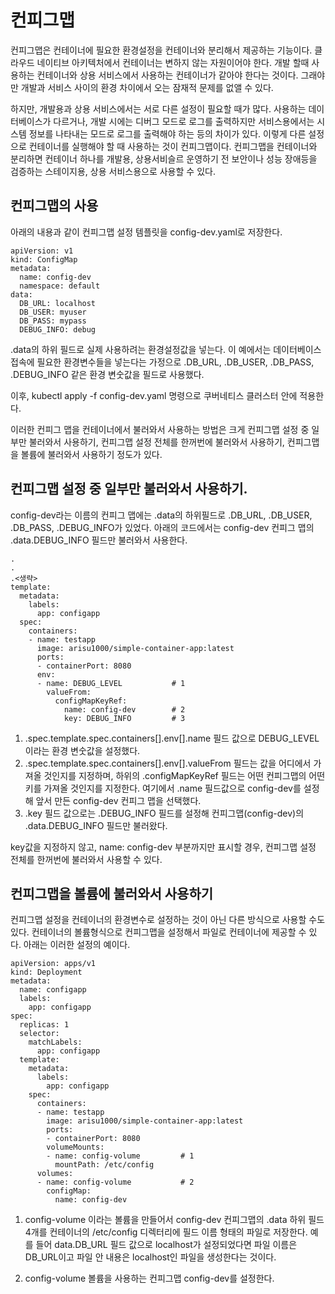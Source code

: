 # 컨피그맵
컨피그맵은 컨테이너에 필요한 환경설정을 컨테이너와 분리해서 제공하는 기능이다. 클라우드 네이티브 아키텍처에서 컨테이너는 변하지 않는 자원이어야 한다. 개발 할때 사용하는 컨테이너와 상용 서비스에서 사용하는 컨테이너가 같아야 한다는 것이다. 그래야만 개발과 서비스 사이의 환경 차이에서 오는 잠재적 문제를 없앨 수 있다.  

하지만, 개발용과 상용 서비스에서는 서로 다른 설정이 필요할 때가 많다. 사용하는 데이터베이스가 다르거나, 개발 시에는 디버그 모드로 로그를 출력하지만 서비스용에서는 시스템 정보를 나타내는 모드로 로그를 출력해야 하는 등의 차이가 있다. 이렇게 다른 설정으로 컨테이너를 실행해야 할 때 사용하는 것이 컨피그맵이다. 컨피그맵을 컨테이너와 분리하면 컨테이너 하나를 개발용, 상용서비슬르 운영하기 전 보안이나 성능 장애등을 검증하는 스테이지용, 상용 서비스용으로 사용할 수 있다.  

## 컨피그맵의 사용
아래의 내용과 같이 컨피그맵 설정 템플릿을 config-dev.yaml로 저장한다.  
~~~
apiVersion: v1
kind: ConfigMap
metadata:
  name: config-dev
  namespace: default
data:
  DB_URL: localhost
  DB_USER: myuser
  DB_PASS: mypass
  DEBUG_INFO: debug
~~~

.data의 하위 필드로 실제 사용하려는 환경설정값을 넣는다. 이 예에서는 데이터베이스 접속에 필요한 환경변수들을 넣는다는 가정으로 .DB_URL, .DB_USER, .DB_PASS, .DEBUG_INFO 같은 환경 변숫값을 필드로 사용했다.  

이후, kubectl apply -f config-dev.yaml 명령으로 쿠버네티스 클러스터 안에 적용한다.  

이러한 컨피그 맵을 컨테이너에서 불러와서 사용하는 방법은 크게 컨피그맵 설정 중 일부만 불러와서 사용하기, 컨피그맵 설정 전체를 한꺼번에 불러와서 사용하기, 컨피그맵을 볼륨에 불러와서 사용하기 정도가 있다.  

## 컨피그맵 설정 중 일부만 불러와서 사용하기.
config-dev라는 이름의 컨피그 맵에는 .data의 하위필드로 .DB_URL, .DB_USER, .DB_PASS, .DEBUG_INFO가 있었다. 아래의 코드에서는 config-dev 컨피그 맵의 .data.DEBUG_INFO 필드만 불러와서 사용한다.  

~~~
.
.
.<생략>
template:
  metadata:
    labels:
      app: configapp
  spec:
    containers:
    - name: testapp
      image: arisu1000/simple-container-app:latest
      ports:
      - containerPort: 8080
      env:
      - name: DEBUG_LEVEL           # 1
        valueFrom:
          configMapKeyRef:
            name: config-dev        # 2
            key: DEBUG_INFO         # 3
~~~

1. .spec.template.spec.containers[].env[].name 필드 값으로 DEBUG_LEVEL이라는 환경 변숫값을 설정했다.  
2. .spec.template.spec.containers[].env[].valueFrom 필드는 값을 어디에서 가져올 것인지를 지정하며, 하위의 .configMapKeyRef 필드는 어떤 컨피그맵의 어떤 키를 가져올 것인지를 지정한다. 여기에서 .name 필드값으로 config-dev를 설정해 앞서 만든 config-dev 컨피그 맵을 선택했다.    
3. .key 필드 값으로는 .DEBUG_INFO 필드를 설정해 컨피그맵(config-dev)의 .data.DEBUG_INFO 필드만 불러왔다.  

key값을 지정하지 않고, name: config-dev 부분까지만 표시할 경우, 컨피그맵 설정 전체를 한꺼번에 불러와서 사용할 수 있다.  


## 컨피그맵을 볼륨에 불러와서 사용하기

컨피그맵 설정을 컨테이너의 환경변수로 설정하는 것이 아닌 다른 방식으로 사용할 수도 있다. 컨테이너의 볼륨형식으로 컨피그맵을 설정해서 파일로 컨테이너에 제공할 수 있다. 아래는 이러한 설정의 예이다.  

~~~
apiVersion: apps/v1
kind: Deployment
metadata:
  name: configapp
  labels:
    app: configapp
spec:
  replicas: 1
  selector:
    matchLabels:
      app: configapp
  template:
    metadata:
      labels:
        app: configapp
    spec:
      containers:
      - name: testapp
        image: arisu1000/simple-container-app:latest
        ports:
        - containerPort: 8080
        volumeMounts:
        - name: config-volume         # 1
          mountPath: /etc/config
      volumes:
      - name: config-volume           # 2
        configMap:
          name: config-dev
~~~
1. config-volume 이라는 볼륨을 만들어서 config-dev 컨피그맵의 .data 하위 필드 4개를 컨테이너의 /etc/config 디렉터리에 필드 이름 형태의 파일로 저장한다. 예를 들어 data.DB_URL 필드 값으로 localhost가 설정되었다면 파일 이름은 DB_URL이고 파일 안 내용은 localhost인 파일을 생성한다는 것이다.  

2. config-volume 볼륨을 사용하는 컨피그맵 config-dev를 설정한다.  










